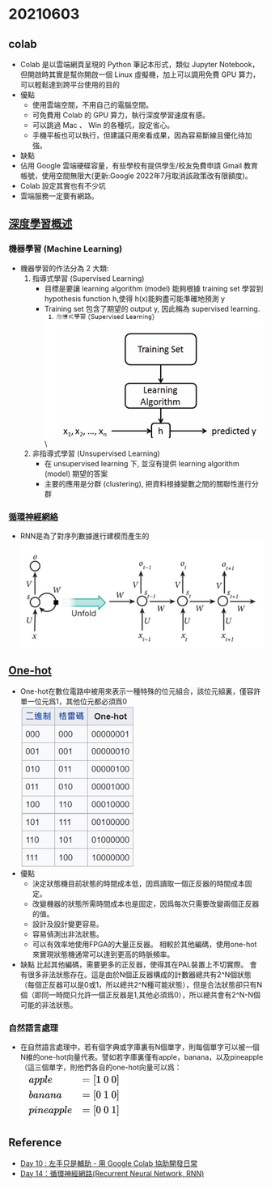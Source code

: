 # 20210603
## colab
* Colab 是以雲端網頁呈現的 Python 筆記本形式，類似 Jupyter Notebook，但開啟時其實是幫你開啟一個 Linux 虛擬機，加上可以調用免費 GPU 算力，可以輕鬆達到跨平台使用的目的
* 優點
    * 使用雲端空間，不用自己的電腦空間。
    * 可免費用 Colab 的 GPU 算力，執行深度學習速度有感。
    * 可以跳過 Mac 、 Win 的各種坑，設定省心。
    * 手機平板也可以執行，但建議只用來看成果，因為容易斷線且優化待加強。
* 缺點
* 佔用 Google 雲端硬碟容量，有些學校有提供學生/校友免費申請 Gmail 教育帳號，使用空間無限大(更新:Google 2022年7月取消該政策改有限額度)。
* Colab 設定其實也有不少坑
* 雲端服務一定要有網路。
## [深度學習概述](https://murphymind.blogspot.com/2018/02/deep.learning.core.concepts.html)
### 機器學習 (Machine Learning)
* 機器學習的作法分為 2 大類:
    1. 指導式學習 (Supervised Learning)
        * 目標是要讓 learning algorithm (model) 能夠根據 training set 學習到 hypothesis function h,使得 h(x)能夠盡可能準確地預測 y
        * Training set 包含了期望的 output y, 因此稱為 supervised learning.\
![PICTURE](https://github.com/victor0520/ai109b/blob/main/note/bitmap/Supervised_Learning.png)\
    2. 非指導式學習 (Unsupervised Learning)
        * 在 unsupervised learning 下, 並沒有提供 learning algorithm (model) 期望的答案
        * 主要的應用是分群 (clustering), 把資料根據變數之間的關聯性進行分群
### [循環神經網絡](https://kknews.cc/zh-tw/news/6jnmq3.html)
* RNN是為了對序列數據進行建模而產生的
![PICTURE](https://github.com/victor0520/ai109b/blob/main/note/bitmap/RNN-3.png)
## [One-hot](https://zh.wikipedia.org/wiki/One-hot)
* One-hot在數位電路中被用來表示一種特殊的位元組合，該位元組裏，僅容許單一位元爲1，其他位元都必須爲0\
![PICTURE](https://github.com/victor0520/ai109b/blob/main/note/bitmap/one-hot-1.png)
* 優點
    * 決定狀態機目前狀態的時間成本低，因爲讀取一個正反器的時間成本固定。
    * 改變機器的狀態所需時間成本也是固定，因爲每次只需要改變兩個正反器的值。
    * 設計及設計變更容易。
    * 容易偵測出非法狀態。
    * 可以有效率地使用FPGA的大量正反器。
相較於其他編碼，使用one-hot來實現狀態機通常可以達到更高的時脈頻率。
* 缺點
    比起其他編碼，需要更多的正反器，使得其在PAL裝置上不切實際。
    會有很多非法狀態存在。這是由於N個正反器構成的計數器總共有2^N個狀態（每個正反器可以是0或1，所以總共2^N種可能狀態），但是合法狀態卻只有N個（即同一時間只允許一個正反器是1,其他必須爲0），所以總共會有2^N-N個可能的非法狀態。
### 自然語言處理
* 在自然語言處理中，若有個字典或字庫裏有N個單字，則每個單字可以被一個N維的one-hot向量代表。譬如若字庫裏僅有apple，banana，以及pineapple（這三個單字，則他們各自的one-hot向量可以爲：\
![PICTURE](https://github.com/victor0520/ai109b/blob/main/note/bitmap/one-hot-2.png)
## Reference
* [Day 10 : 左手只是輔助 - 用 Google Colab 協助開發日常](https://ithelp.ithome.com.tw/articles/10234527)
* [Day 14：循環神經網路(Recurrent Neural Network, RNN)](https://ithelp.ithome.com.tw/articles/10193469)